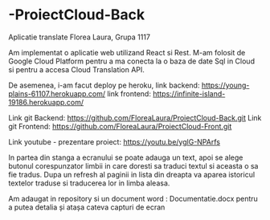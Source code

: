 # -ProiectCloud-Back

Aplicatie translate
Florea Laura, Grupa 1117

Am implementat o aplicatie web utilizand React si Rest. M-am folosit de Google Cloud Platform pentru a ma conecta la o baza de date Sql in Cloud si pentru a accesa Cloud Translation API. 

De asemenea, i-am facut deploy pe heroku, link backend: https://young-plains-61107.herokuapp.com/
link frontend: https://infinite-island-19186.herokuapp.com/

Link git Backend: https://github.com/FloreaLaura/ProiectCloud-Back.git
Link git Frontend: https://github.com/FloreaLaura/ProiectCloud-Front.git

Link youtube - prezentare proiect: https://youtu.be/yglG-NPArfs

In partea din stanga a ecranului se poate adauga un text, apoi se alege butonul corespunzator limbii in care doresti sa traduci textul si aceasta o sa fie tradus. Dupa un refresh al paginii in lista din dreapta va aparea istoricul textelor traduse si traducerea lor in limba aleasa. 

Am adaugat in repository si un document word : Documentatie.docx pentru a putea detalia și atașa cateva capturi de ecran